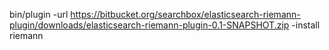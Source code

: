 bin/plugin -url https://bitbucket.org/searchbox/elasticsearch-riemann-plugin/downloads/elasticsearch-riemann-plugin-0.1-SNAPSHOT.zip  -install riemann
